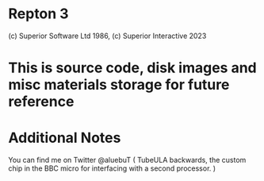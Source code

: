# Repton 3

(c) Superior Software Ltd 1986, (c) Superior Interactive 2023

# This is source code, disk images and misc materials storage for future reference

# Additional Notes

You can find me on Twitter @aluebuT ( TubeULA backwards, the custom chip in the BBC micro for interfacing with a second processor. )
